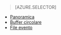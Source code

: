> [AZURE.SELECTOR]
- [Panoramica](sql-database-xevent-db-diff-from-svr.md)
- [Buffer circolare](sql-database-xevent-code-ring-buffer.md)
- [File evento](sql-database-xevent-code-event-file.md)

<!---HONumber=AcomDC_0608_2016-->